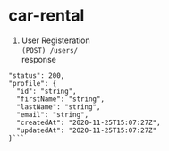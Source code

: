 # car-rental
1) User Registeration <br>
`(POST) /users/` <br>
response
```
"status": 200,
"profile": {
  "id": "string",
  "firstName": "string",
  "lastName": "string",
  "email": "string",
  "createdAt": "2020-11-25T15:07:27Z",
  "updatedAt": "2020-11-25T15:07:27Z"
}```

